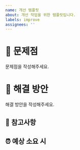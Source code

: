 ```yaml
---
name: 개선 템플릿
about: 개선 작업을 위한 템플릿입니다.
labels: improve
assignees: ''
---
```


# 🔨 문제점

문제점을 작성해주세요.

# 📑 해결 방안

해결 방안을 작성해주세요.

## 🚧 참고사항

## ⏰ 예상 소요 시
